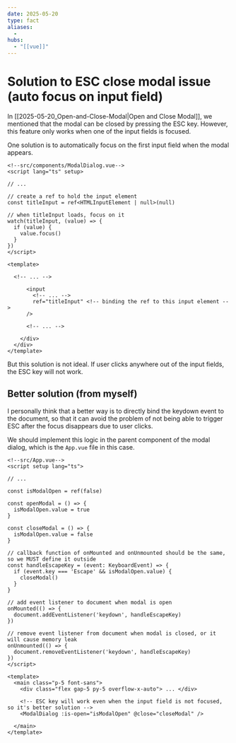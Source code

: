 ```yaml
---
date: 2025-05-20
type: fact
aliases:
  -
hubs:
  - "[[vue]]"
---
```


# Solution to ESC close modal issue (auto focus on input field)

In [[2025-05-20_Open-and-Close-Modal|Open and Close Modal]], we mentioned that the modal can be closed by pressing the ESC key. However, this feature only works when one of the input fields is focused.

One solution is to automatically focus on the first input field when the modal appears.


```vue
<!--src/components/ModalDialog.vue-->
<script lang="ts" setup>

// ...

// create a ref to hold the input element
const titleInput = ref<HTMLInputElement | null>(null)

// when titleInput loads, focus on it
watch(titleInput, (value) => {
  if (value) {
    value.focus()
  }
})
</script>

<template>

  <!-- ... -->

      <input
        <!-- ... -->
        ref="titleInput" <!-- binding the ref to this input element -->
      />

      <!-- ... -->

    </div>
  </div>
</template>
```
But this solution is not ideal. If user clicks anywhere out of the input fields, the ESC key will not work.


## Better solution (from myself)

I personally think that a better way is to directly bind the keydown event to the document, so that it can avoid the problem of not being able to trigger ESC after the focus disappears due to user clicks.

We should implement this logic in the parent component of the modal dialog, which is the `App.vue` file in this case.

```vue
<!--src/App.vue-->
<script setup lang="ts">

// ...

const isModalOpen = ref(false)

const openModal = () => {
  isModalOpen.value = true
}

const closeModal = () => {
  isModalOpen.value = false
}

// callback function of onMounted and onUnmounted should be the same, so we MUST define it outside
const handleEscapeKey = (event: KeyboardEvent) => {
  if (event.key === 'Escape' && isModalOpen.value) {
    closeModal()
  }
}

// add event listener to document when modal is open
onMounted(() => {
  document.addEventListener('keydown', handleEscapeKey)
})

// remove event listener from document when modal is closed, or it will cause memory leak
onUnmounted(() => {
  document.removeEventListener('keydown', handleEscapeKey)
})
</script>

<template>
  <main class="p-5 font-sans">
    <div class="flex gap-5 py-5 overflow-x-auto"> ... </div>

    <!-- ESC key will work even when the input field is not focused, so it's better solution -->
    <ModalDialog :is-open="isModalOpen" @close="closeModal" />

  </main>
</template>
```
